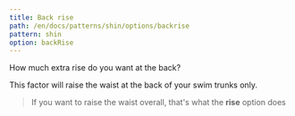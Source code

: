 ```yaml
---
title: Back rise
path: /en/docs/patterns/shin/options/backrise
pattern: shin
option: backRise
---
```


How much extra rise do you want at the back?

This factor will raise the waist at the back of your swim trunks only.

> If you want to raise the waist overall, that's what the **rise** option does